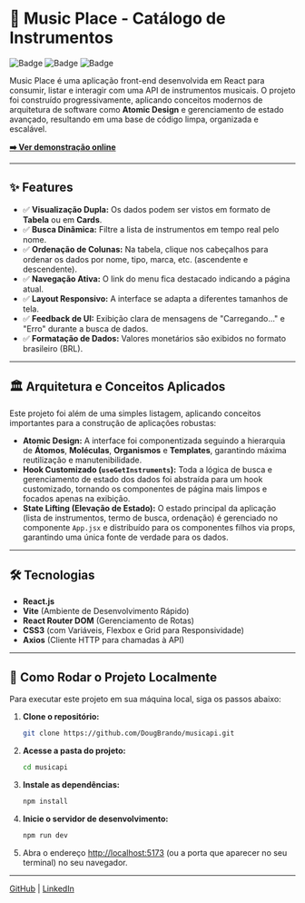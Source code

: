 # 🎸 Music Place - Catálogo de Instrumentos

![Badge](https://img.shields.io/badge/React-18.2.0-blue?logo=react)
![Badge](https://img.shields.io/badge/Vite-5.0.0-purple?logo=vite)
![Badge](https://img.shields.io/badge/Licen%C3%A7a-MIT-green)

Music Place é uma aplicação front-end desenvolvida em React para consumir, listar e interagir com uma API de instrumentos musicais. O projeto foi construído progressivamente, aplicando conceitos modernos de arquitetura de software como **Atomic Design** e gerenciamento de estado avançado, resultando em uma base de código limpa, organizada e escalável.

**[➡️ Ver demonstração online](URL_DO_SEU_DEPLOY_AQUI)**

---

## ✨ Features

-   ✅ **Visualização Dupla:** Os dados podem ser vistos em formato de **Tabela** ou em **Cards**.
-   ✅ **Busca Dinâmica:** Filtre a lista de instrumentos em tempo real pelo nome.
-   ✅ **Ordenação de Colunas:** Na tabela, clique nos cabeçalhos para ordenar os dados por nome, tipo, marca, etc. (ascendente e descendente).
-   ✅ **Navegação Ativa:** O link do menu fica destacado indicando a página atual.
-   ✅ **Layout Responsivo:** A interface se adapta a diferentes tamanhos de tela.
-   ✅ **Feedback de UI:** Exibição clara de mensagens de "Carregando..." e "Erro" durante a busca de dados.
-   ✅ **Formatação de Dados:** Valores monetários são exibidos no formato brasileiro (BRL).

---

## 🏛️ Arquitetura e Conceitos Aplicados

Este projeto foi além de uma simples listagem, aplicando conceitos importantes para a construção de aplicações robustas:

-   **Atomic Design:** A interface foi componentizada seguindo a hierarquia de **Átomos**, **Moléculas**, **Organismos** e **Templates**, garantindo máxima reutilização e manutenibilidade.
-   **Hook Customizado (`useGetInstruments`):** Toda a lógica de busca e gerenciamento de estado dos dados foi abstraída para um hook customizado, tornando os componentes de página mais limpos e focados apenas na exibição.
-   **State Lifting (Elevação de Estado):** O estado principal da aplicação (lista de instrumentos, termo de busca, ordenação) é gerenciado no componente `App.jsx` e distribuído para os componentes filhos via props, garantindo uma única fonte de verdade para os dados.

---

## 🛠️ Tecnologias

-   **React.js**
-   **Vite** (Ambiente de Desenvolvimento Rápido)
-   **React Router DOM** (Gerenciamento de Rotas)
-   **CSS3** (com Variáveis, Flexbox e Grid para Responsividade)
-   **Axios** (Cliente HTTP para chamadas à API)

---

## 🚀 Como Rodar o Projeto Localmente

Para executar este projeto em sua máquina local, siga os passos abaixo:

1.  **Clone o repositório:**
    ```bash
    git clone https://github.com/DougBrando/musicapi.git
    ```

2.  **Acesse a pasta do projeto:**
    ```bash
    cd musicapi
    ```

3.  **Instale as dependências:**
    ```bash
    npm install
    ```

4.  **Inicie o servidor de desenvolvimento:**
    ```bash
    npm run dev
    ```

5.  Abra o endereço [http://localhost:5173](http://localhost:5173) (ou a porta que aparecer no seu terminal) no seu navegador.

---

[GitHub](https://github.com/DougBrando) | [LinkedIn](https://www.linkedin.com/in/douglas-graca/)
